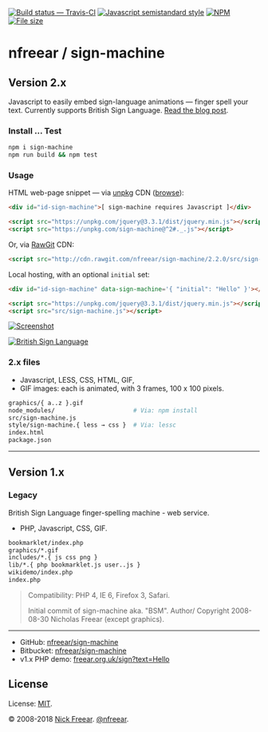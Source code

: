 
[![Build status — Travis-CI][travis-icon]][travis]
[![Javascript semistandard style][semi-icon]][semi]
[![NPM][npm-icon]][npm]
[![File size][size-icon]][gh]

# nfreear / sign-machine

## Version 2.x

Javascript to easily embed sign-language animations — finger spell your text.
Currently supports British Sign Language. [Read the blog post][post].

### Install ... Test

```sh
npm i sign-machine
npm run build && npm test
```

### Usage

HTML web-page snippet — via [unpkg][] CDN ([browse][unlist]):

```html
<div id="id-sign-machine">[ sign-machine requires Javascript ]</div>

<script src="https://unpkg.com/jquery@3.3.1/dist/jquery.min.js"></script>
<script src="https://unpkg.com/sign-machine@^2#._.js"></script>
```

Or, via [RawGit][] CDN:

```html
<script src="http://cdn.rawgit.com/nfreear/sign-machine/2.2.0/src/sign-machine.js"></script>
```

Local hosting, with an optional `initial` set:

```html
<div id="id-sign-machine" data-sign-machine='{ "initial": "Hello" }'></div>

<script src="https://unpkg.com/jquery@3.3.1/dist/jquery.min.js"></script>
<script src="src/sign-machine.js"></script>
```

[![Screenshot][flick-img]][flickr]

[![British Sign Language][bsl-img]][bsl]

### 2.x files

* Javascript, LESS, CSS, HTML, GIF,
* GIF images: each is animated, with 3 frames, 100 x 100 pixels.

```sh
graphics/{ a..z }.gif
node_modules/                      # Via: npm install
src/sign-machine.js
style/sign-machine.{ less → css }  # Via: lessc
index.html
package.json
```

---

## Version 1.x

### Legacy

British Sign Language finger-spelling machine - web service.

* PHP, Javascript, CSS, GIF.

```sh
bookmarklet/index.php
graphics/*.gif
includes/*.{ js css png }
lib/*.{ php bookmarklet.js user..js }
wikidemo/index.php
index.php
```

> Compatibility: PHP 4, IE 6, Firefox 3, Safari.
>
> Initial commit of sign-machine aka. "BSM". Author/ Copyright 2008-08-30 Nicholas Freear (except graphics).

---

* GitHub: [nfreear/sign-machine][gh]
* Bitbucket: [nfreear/sign-machine][bit]
* v1.x PHP demo: [freear.org.uk/sign?text=Hello][php]

## License

License: [MIT][].

© 2008-2018 [Nick Freear][blog]. [@nfreear][].


[npm]: https://npmjs.com/package/sign-machine
[npm-icon]: https://img.shields.io/npm/v/sign-machine.svg "Latest version ~ on NPM"
[gh]: https://github.com/nfreear/sign-machine
[bit]: https://bitbucket.org/nfreear/sign-machine
[php]: http://freear.org.uk/sign/?text=Hello%21
[@nfreear]: https://twitter.com/nfreear "Twitter: @nfreear"
[post]: http://nick.freear.org.uk/2017/05/22/sign-machine.html?utm_source=readme "Sign-machine rebooted, 22 May 2017"
[blog]: http://nick.freear.org.uk/?utm_source=readme "Nick Freear's blog"
[RawGit]: https://rawgit.com/
    "RawGit serves Git files with the correct mime-type; a content delivery network (CDN)"
[unpkg]: https://unpkg.com/ "unpkg is a fast content delivery network for everything on npm"
[unlist]: https://unpkg.com/sign-machine@^2/ "Browse on Unpkg.com"
[MIT]: https://nfreear.mit-license.org/2008-2017#!-sign-machine "MIT License"
[travis]: https://travis-ci.org/nfreear/sign-machine "Build status – Travis-CI (NPM/eslint)"
[travis-icon]: https://api.travis-ci.org/nfreear/sign-machine.svg
[semi]: https://github.com/Flet/semistandard "Javascript coding style — 'semistandard'"
[semi-icon]: https://img.shields.io/badge/code%20style-semistandard-brightgreen.svg?style=flat-square
[size-icon]: https://img.shields.io/github/size/nfreear/sign-machine/src/sign-machine.js.svg
    "Tiny Javascript, kilobytes ~ on GitHub"
[license-icon]: https://img.shields.io/npm/l/sign-machine.svg

[bsl]: https://en.wikipedia.org/wiki/British_Sign_Language
[bsl-img-0]: https://commons.wikimedia.org/wiki/File:BSL_Name.png
[bsl-img]: https://upload.wikimedia.org/wikipedia/commons/d/d8/BSL_Name.png
    "'B' 'S' 'L' — British Sign Language"
[sl-inter]: https://commons.wikimedia.org/wiki/File:Pictograms-nps-accessibility-sign_language_interpretation-2.svg
[asl-img]: https://commons.wikimedia.org/wiki/File:Sign_language_A.svg
[asl-2]: https://wpclipart.com/sign_language/American_ABCs/
[signing]: https://pixabay.com/en/sign-language-deaf-gesture-signing-28716/
[gov]: https://github.com/UKHomeOffice/posters/blob/master/accessibility/posters_en-UK/deaf.pdf

[flickr]: https://flickr.com/photos/nfreear/33989105994 "Screen-shot of sign-machine V2"
[flick-img]: https://c1.staticflickr.com/5/4202/33989105994_cf11c09d5d_n.jpg

[End]: //
